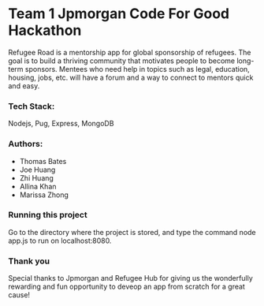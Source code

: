Team 1 Jpmorgan Code For Good Hackathon
=======================

Refugee Road is a mentorship app for global sponsorship of refugees. The goal is to build a thriving community that motivates people to become long-term sponsors. Mentees who need help in topics such as legal, education, housing, jobs, etc. will have a forum and a way to connect to mentors quick and easy. 

### Tech Stack: 
Nodejs, Pug, Express, MongoDB

### Authors: 
- Thomas Bates
- Joe Huang
- Zhi Huang
- Allina Khan
- Marissa Zhong

### Running this project 
Go to the directory where the project is stored, and type the command node app.js to run on localhost:8080.

### Thank you
Special thanks to Jpmorgan and Refugee Hub for giving us the wonderfully rewarding and fun opportunity to deveop an app from scratch for a great cause!

